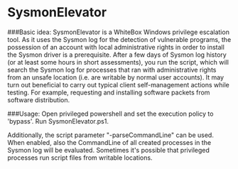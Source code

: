 # SysmonElevator

###Basic idea:
SysmonElevator is a WhiteBox Windows privilege escalation tool. As it uses the Sysmon log for the detection of vulnerable programs, the possession of an account with local administrative rights in order to install the Sysmon driver is a prerequisite. After a few days of Sysmon log history (or at least some hours in short assessments), you run the script, which will search the Sysmon log for processes that ran with administrative rights from an unsafe location (i.e. are writable by normal user accounts). 
It may turn out beneficial to carry out typical client self-management actions while testing. For example, requesting and installing software packets from software distribution. 

###Usage:
Open privileged powershell and set the execution policy to 'bypass'. Run SysmonElevator.ps1.

Additionally, the script parameter "-parseCommandLine" can be used. When enabled, also the CommandLine of all created processes in the Sysmon log will be evaluated. Sometimes it's possible that privileged processes run script files from writable locations.

